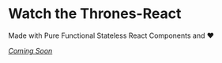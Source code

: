 # Watch the Thrones-React

Made with Pure Functional Stateless React Components and ❤️

[_Coming Soon_](https://rajatsharma305.github.io/watchthethrones-react)
